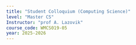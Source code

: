 ```yaml
---
title: "Student Colloquium (Computing Science)"
level: "Master CS"
Instructor: "prof A. Lazovik"
course_code: WMCS019-05
year: 2025-2026
---
```

